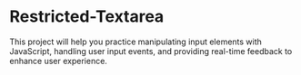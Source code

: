 # Restricted-Textarea

This project will help you practice manipulating input elements with JavaScript, handling user input events, and providing real-time feedback to enhance user experience.